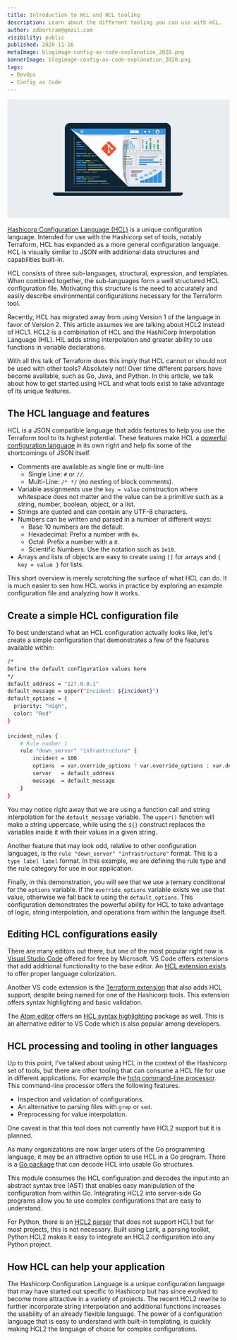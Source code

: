 ```yaml
---
title: Introduction to HCL and HCL tooling
description: Learn about the different tooling you can use with HCL.
author: adbertram@gmail.com
visibility: public
published: 2020-11-16
metaImage: blogimage-config-as-code-explanation_2020.png
bannerImage: blogimage-config-as-code-explanation_2020.png
tags:
 - DevOps
 - Config as Code
---
```


![Introduction to HCL and HCL tooling](blogimage-config-as-code-explanation_2020.png)

[Hashicorp Configuration Language (HCL)](https://www.terraform.io/docs/configuration/index.html) is a unique configuration language. Intended for use with the Hashicorp set of tools, notably Terraform, HCL has expanded as a more general configuration language. HCL is visually similar to JSON with additional data structures and capabilities built-in.

HCL consists of three sub-languages, structural, expression, and templates. When combined together, the sub-languages form a well structured HCL configuration file. Motivating this structure is the need to accurately and easily describe environmental configurations necessary for the Terraform tool.

Recently, HCL has migrated away from using Version 1 of the language in favor of Version 2. This article assumes we are talking about HCL2 instead of HCL1. HCL2 is a combination of HCL and the HashiCorp Interpolation Language (HIL). HIL adds string interpolation and greater ability to use functions in variable declarations.

With all this talk of Terraform does this imply that HCL cannot or should not be used with other tools? Absolutely not! Over time different parsers have become available, such as Go, Java, and Python. In this article, we talk about how to get started using HCL and what tools exist to take advantage of its unique features.

## The HCL language and features

HCL is a JSON compatible language that adds features to help you use the Terraform tool to its highest potential. These features make HCL a [powerful configuration language](https://github.com/hashicorp/hcl/blob/hcl2/hclsyntax/spec.md) in its own right and help fix some of the shortcomings of JSON itself.

- Comments are available as single line or multi-line
    - Single Line: `#` or `//`.
    - Multi-Line: `/* */` (no nesting of block comments).
- Variable assignments use the `key = value` construction where whitespace does not matter and the value can be a primitive such as a string, number, boolean, object, or a list.
- Strings are quoted and can contain any UTF-8 characters.
- Numbers can be written and parsed in a number of different ways:
    - Base 10 numbers are the default.
    - Hexadecimal: Prefix a number with `0x`.
    - Octal: Prefix a number with a `0`.
    - Scientific Numbers: Use the notation such as `1e10`.
- Arrays and lists of objects are easy to create using `[]` for arrays and `{ key = value }` for lists.

This short overview is merely scratching the surface of what HCL can do. It is much easier to see how HCL works in practice by exploring an example configuration file and analyzing how it works.

## Create a simple HCL configuration file

To best understand what an HCL configuration actually looks like, let's create a simple configuration that demonstrates a few of the features available within:

```bash
/*
Define the default configuration values here
*/
default_address = "127.0.0.1"
default_message = upper("Incident: ${incident}")
default_options = {
  priority: "High",
  color: "Red"
}

incident_rules {
	# Rule number 1
	rule "down_server" "infrastructure" {
		incident = 100
		options  = var.override_options ? var.override_options : var.default_options
		server   = default_address
		message  = default_message
	}
}
```

You may notice right away that we are using a function call and string interpolation for the `default_message` variable. The `upper()` function will make a string uppercase, while using the `${}` construct replaces the variables inside it with their values in a given string.

Another feature that may look odd, relative to other configuration languages, is the `rule "down_server" "infrastructure"` format. This is a `type label label` format. In this example, we are defining the rule type and the rule category for use in our application.

Finally, in this demonstration, you will see that we use a ternary conditional for the `options` variable. If the `override_options` variable exists we use that value, otherwise we fall back to using the `default_options`. This configuration demonstrates the powerful ability for HCL to take advantage of logic, string interpolation, and operations from within the language itself.

## Editing HCL configurations easily

There are many editors out there, but one of the most popular right now is [Visual Studio Code](https://code.visualstudio.com/) offered for free by Microsoft. VS Code offers extensions that add additional functionality to the base editor. An [HCL extension exists](https://marketplace.visualstudio.com/items?itemName=wholroyd.HCL) to offer proper language colorization.

Another VS code extension is the [Terraform extension](https://marketplace.visualstudio.com/items?itemName=4ops.terraform) that also adds HCL support, despite being named for one of the Hashicorp tools. This extension offers syntax highlighting and basic validation.

The [Atom editor](https://atom.io/) offers an [HCL syntax highlighting](https://atom.io/packages/language-hcl) package as well. This is an alternative editor to VS Code which is also popular among developers.

## HCL processing and tooling in other languages

Up to this point, I've talked about using HCL in the context of the Hashicorp set of tools, but there are other tooling that can consume a HCL file for use in different applications. For example the [hclq command-line processor](https://hclq.sh/). This command-line processor offers the following features.

- Inspection and validation of configurations.
- An alternative to parsing files with `grep` or `sed`.
- Preprocessing for value interpolation.

One caveat is that this tool does not currently have HCL2 support but it is planned.

As many organizations are now larger users of the Go programming language, it may be an attractive option to use HCL in a Go program. There is a [Go package](https://godoc.org/github.com/hashicorp/hcl) that can decode HCL into usable Go structures.

This module consumes the HCL configuration and decodes the input into an abstract syntax tree (AST) that enables easy manipulation of the configuration from within Go. Integrating HCL2 into server-side Go programs allow you to use complex configurations that are easy to understand.

For Python, there is an [HCL2 parser](https://pypi.org/project/python-hcl2/) that does not support HCL1 but for most projects, this is not necessary. Built using Lark, a parsing toolkit, Python HCL2 makes it easy to integrate an HCL2 configuration into any Python project.

## How HCL can help your application

The Hashicorp Configuration Language is a unique configuration language that may have started out specific to Hashicorp but has since evolved to become more attractive in a variety of projects. The recent HCL2 rewrite to further incorporate string interpolation and additional functions increases the usability of an already flexible language. The power of a configuration language that is easy to understand with built-in templating, is quickly making HCL2 the language of choice for complex configurations.
